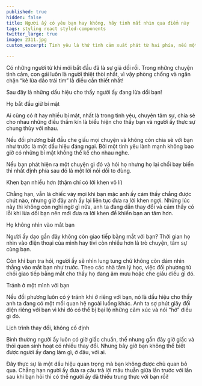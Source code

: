 ```yaml
---
published: true
hidden: false
title: Người ấy có yêu bạn hay không, hãy tinh mắt nhìn qua điểm này
tags: styling react styled-components
twitter_large: true
image: 2311.jpg
custom_excerpt: Tinh yêu là thứ tình cảm xuất phát từ hai phía, nếu một trong hai người có sự giả dối không sớm thì muộn có ngày tình cảm sẽ đổ vỡ ngay. Có những người bắt đầu yêu nhưng khi yêu lại không yêu hết mình.

---
```


Có những người từ khi mới bắt đầu đã là sự giả dối rồi. Trong những chuyện tình cảm, con gái luôn là người thiệt thòi nhất, vì vậy phòng chống và ngăn chặn “kẻ lừa đảo trái tim” là điều cần thiết nhất!

Sau đây là những dấu hiệu cho thấy người ấy đang lừa dối bạn!

Họ bắt đầu giữ bí mật

Ai cũng có ít hay nhiều bí mật, nhất là trong tình yêu, chuyện tâm sự, chia sẻ cho nhau những điều thầm kín là biểu hiện cho thấy bạn và người ấy thực sự chung thủy với nhau.

Nếu đối phương bắt đầu che giấu mọi chuyện và không còn chia sẻ với bạn như trước là một dấu hiệu đáng ngại. Bởi một tình yêu lành mạnh không bao giờ có những bí mật không thể kể cho nhau nghe.

Nếu bạn phát hiện ra một chuyện gì đó và hỏi họ nhưng họ lại chối bay biến thì nhất định phía sau đó là một lời nói dối to đùng.

Khen bạn nhiều hơn (thậm chí có lời khen vô lí)

Chẳng hạn, vẫn là chiếc váy mọi khi bạn mặc anh ấy cảm thấy chẳng được chút nào, nhưng giờ đây anh ấy lại liên tục đưa ra lời khen ngợi. Những lúc này thì không còn nghi ngờ gì nữa, anh ta đang dần thay đổi và cảm thấy có lỗi khi lừa dối bạn nên mới đưa ra lời khen để khiến bạn an tâm hơn.

Họ không nhìn vào mắt bạn

Người ấy dạo gần đây không còn giao tiếp bằng mắt với bạn? Thời gian họ nhìn vào điện thoại của mình hay tivi còn nhiều hơn là trò chuyện, tâm sự cùng bạn.

Còn khi bạn tra hỏi, người ấy sẽ nhìn lung tung chứ không còn dám nhìn thẳng vào mắt bạn như trước. Theo các nhà tâm lý học, việc đối phương từ chối giao tiếp bằng mắt cho thấy họ đang âm mưu hoặc che giấu điều gì đó.

Tránh ở một mình với bạn

Nếu đối phương luôn có ý tránh khi ở riêng với bạn, nó là dấu hiệu cho thấy anh ta đang có một mối quan hệ ngoài luồng khác. Anh ta sợ phút giây đối diện riêng với bạn vì khi đó có thể bị bại lộ những cảm xúc và nói “hớ” điều gì đó.

Lịch trình thay đổi, không cố định

Bình thường người ấy luôn có giờ giấc chuẩn, thế nhưng gần đây giờ giấc và thói quen sinh hoạt có nhiều thay đổi. Nhưng bây giờ bạn không thể biết được người ấy đang làm gì, ở đâu, với ai.

Đây thực sự là một dấu hiệu quan trọng mà bạn không được chủ quan bỏ qua. Chẳng hạn người ấy đưa ra câu trả lời mâu thuẫn giữa lần trước với lần sau khi bạn hỏi thì có thể người ấy đã thiếu trung thực với bạn rồi!